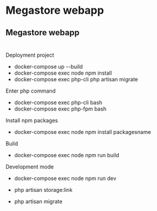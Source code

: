 # Megastore webapp

## Megastore webapp 
#
Deployment project
- docker-compose up --build
- docker-compose exec node npm install
- docker-compose exec php-cli php artisan migrate

Enter php command
- docker-compose exec php-cli bash
- docker-compose exec php-fpm bash

Install npm packages

- docker-compose exec node npm install packagesname

Build
- docker-compose exec node npm run build

Development mode

- docker-compose exec node npm run dev


- php artisan storage:link
- php artisan migrate
